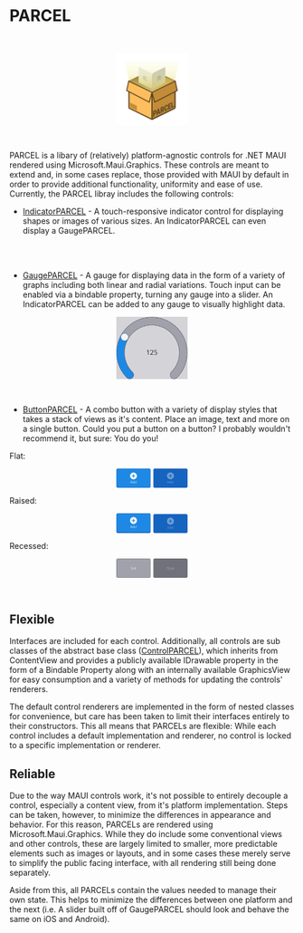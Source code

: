 # PARCEL
<br>

<p align="center"><img align="center" style="width: 25%" src="https://github.com/josh-reeves/parcel/raw/main/misc/iconography/logo_parcel_003.svg"/></p>

<br>

PARCEL is a libary of (relatively) platform-agnostic controls for .NET MAUI rendered using Microsoft.Maui.Graphics. These controls are meant to extend and, in some cases replace, those provided with MAUI by default in order to provide additional functionality, uniformity and ease of use. Currently, the PARCEL libray includes the following controls:
- [IndicatorPARCEL](https://github.com/josh-reeves/parcel/blob/main/SOURCE/PARCEL/Controls/IndicatorPARCEL.cs) - A touch-responsive indicator control for displaying shapes or images of various sizes. An IndicatorPARCEL can even display a GaugePARCEL.
<br>
<br>

- [GaugePARCEL](https://github.com/josh-reeves/parcel/blob/main/SOURCE/PARCEL/Controls/GaugePARCEL.cs) - A gauge for displaying data in the form of a variety of graphs including both linear and radial variations. Touch input can be enabled via a bindable property, turning any gauge into a slider. An IndicatorPARCEL can be added to any gauge to visually highlight data.
<p align="center"><img align="center" style="width: 25%" src="https://github.com/josh-reeves/parcel/raw/main/misc/screenshots/gaugeparcel-radial.png"/></p>
<br>

- [ButtonPARCEL](https://github.com/josh-reeves/parcel/blob/main/SOURCE/PARCEL/Controls/ButtonPARCEL.cs) - A combo button with a variety of display styles that takes a stack of views as it's content. Place an image, text and more on a single button. Could you put a button on a button? I probably wouldn't recommend it, but sure: You do you!

Flat:
<p align="center"><img align="center" style="width: 25%" src="https://github.com/josh-reeves/parcel/raw/main/misc/screenshots/buttonparcel-flat.png"/></p>


Raised:
<p align="center"><img align="center" style="width: 25%" src="https://github.com/josh-reeves/parcel/raw/main/misc/screenshots/buttonparcel-raised.png"/></p>

Recessed:
<p align="center"><img align="center" style="width: 25%" src="https://github.com/josh-reeves/parcel/raw/main/misc/screenshots/buttonparcel-recessed.png"/></p>
<br>

## Flexible
Interfaces are included for each control. Additionally, all controls are sub classes of the abstract base class ([ControlPARCEL](https://github.com/josh-reeves/parcel/blob/main/SOURCE/PARCEL/Controls/ControlPARCEL.cs)), which inherits from ContentView and provides a publicly available IDrawable property in the form of a Bindable Property along with an internally available GraphicsView for easy consumption and a variety of methods for updating the controls' renderers. 

The default control renderers are implemented in the form of nested classes for convenience, but care has been taken to limit their interfaces entirely to their constructors. This all means that PARCELs are flexible: While each control includes a default implementation and renderer, no control is locked to a specific implementation or renderer.

## Reliable
Due to the way MAUI controls work, it's not possible to entirely decouple a control, especially a content view, from it's platform implementation. Steps can be taken, however, to minimize the differences in appearance and behavior. For this reason, PARCELs are rendered using Microsoft.Maui.Graphics. While they do include some conventional views and other controls, these are largely limited to smaller, more predictable elements such as images or layouts, and in some cases these merely serve to simplify the public facing interface, with all rendering still being done separately.

Aside from this, all PARCELs contain the values needed to manage their own state. This helps to minimize the differences between one platform and the next (i.e. A slider built off of GaugePARCEL should look and behave the same on iOS and Android).